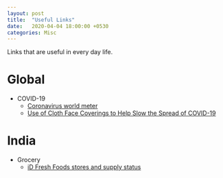 ```yaml
---
layout: post
title:  "Useful Links"
date:   2020-04-04 18:00:00 +0530
categories: Misc
---
```


Links that are useful in every day life. 

# Global
* COVID-19
    * [Coronavirus world meter](https://www.worldometers.info/coronavirus/)
    * [Use of Cloth Face Coverings to Help Slow the Spread of COVID-19](https://www.cdc.gov/coronavirus/2019-ncov/prevent-getting-sick/diy-cloth-face-coverings.html)

# India
* Grocery
    * [iD Fresh Foods stores and supply status](https://www.idfreshfood.com/store-finder/?utm_source=Twitter&utm_medium=Social&utm_campaign=StoreFinder)
